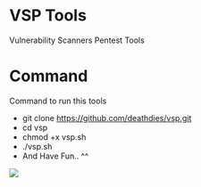 # VSP Tools
Vulnerability Scanners Pentest Tools

# Command
Command to run this tools
- git clone https://github.com/deathdies/vsp.git
- cd vsp
- chmod +x vsp.sh
- ./vsp.sh
- And Have Fun.. ^^

<img src="https://cdn.rawgit.com/deathdies/vsp/master/vsp.png" />
